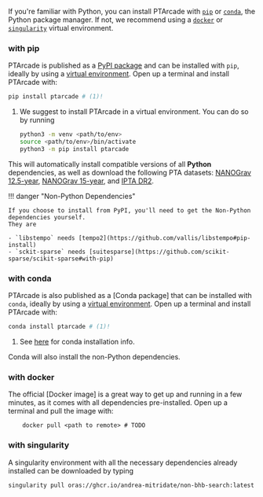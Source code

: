 If you're familiar with Python, you
can install PTArcade with [`pip`][pip] or [`conda`][conda], the Python package manager.
If not, we recommend using a [`docker`][docker] or [`singularity`][singularity] virtual environment.

  [pip]: #with-pip
  [conda]: #with-conda
  [docker]: #with-docker
  [singularity]: #with-singularity

### with pip 
PTArcade is published as a [PyPI package](https://pypi.org/project/PTArcade/) and can be installed with
`pip`, ideally by using a [virtual environment](https://docs.python.org/3/library/venv.html). Open up a terminal
 and install PTArcade with:
``` sh
pip install ptarcade # (1)!
```

1. We suggest to install PTArcade in a virtual environment. You can do
    so by running
    ```bash
    python3 -m venv <path/to/env>
    source <path/to/env>/bin/activate
    python3 -m pip install ptarcade
    ```


This will automatically install compatible versions of all **Python** dependencies,
as well as download the following PTA datasets: [NANOGrav 12.5-year][NG12], [NANOGrav 15-year][NG12], and [IPTA DR2][IPTA2].

!!! danger "Non-Python Dependencies"

    If you choose to install from PyPI, you'll need to get the Non-Python dependencies yourself.
    They are

    - `libstempo` needs [tempo2](https://github.com/vallis/libstempo#pip-install)
    - `sckit-sparse` needs [suitesparse](https://github.com/scikit-sparse/scikit-sparse#with-pip)

  [Python package]: https://pypi.org/project/PTArcade/
  [virtual environment]: https://realpython.com/what-is-pip/#using-pip-in-a-python-virtual-environment
  [NG12]: https://nanograv.org/science/data/125-year-pulsar-timing-array-data-release
  [NG15]: https://nanograv.org/science/data/125-year-pulsar-timing-array-data-release
  [IPTA2]: https://gitlab.com/IPTA/DR2/tree/master/release

### with conda 
PTArcade is also published as a [Conda package] that can be installed with
`conda`, ideally by using a [virtual environment]. Open up a terminal
 and install PTArcade with:
``` sh
conda install ptarcade # (1)!
```

1. See [here](https://docs.conda.io/projects/conda/en/latest/user-guide/install/download.html) for conda installation info.

Conda will also install the non-Python dependencies.

  [Python package]: https://pypi.org/project/PTArcade/
  [virtual environment]: https://conda.io/projects/conda/en/latest/user-guide/tasks/manage-environments.html
  [NG12]: https://nanograv.org/science/data/125-year-pulsar-timing-array-data-release
  [NG15]: https://nanograv.org/science/data/125-year-pulsar-timing-array-data-release
  [IPTA2]: https://gitlab.com/IPTA/DR2/tree/master/release

### with docker 
The official [Docker image] is a great way to get up and running in a few
minutes, as it comes with all dependencies pre-installed. Open up a terminal
and pull the image with:
```
    docker pull <path to remote> # TODO
```


### with singularity 
A singularity environment with all the necessary dependencies already installed can be downloaded by typing 
```
singularity pull oras://ghcr.io/andrea-mitridate/non-bhb-search:latest
```

  
  
  [semantic versioning]: https://semver.org/
  [upgrade to the next major version]: upgrade.md
  [Markdown]: https://python-markdown.github.io/
  [Pygments]: https://pygments.org/
  [Python Markdown Extensions]: https://facelessuser.github.io/pymdown-extensions/
  [Using Python's pip to Manage Your Projects' Dependencies]: https://realpython.com/what-is-pip/

